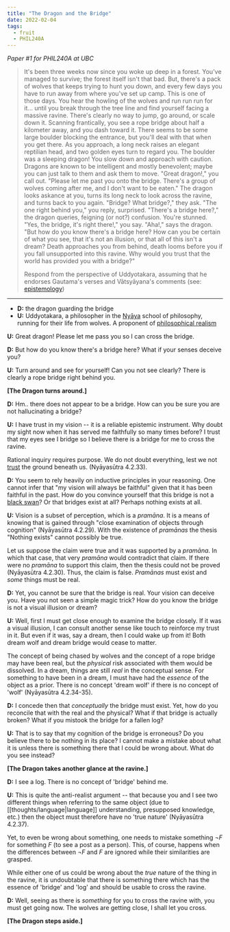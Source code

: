 ```yaml
---
title: "The Dragon and the Bridge"
date: 2022-02-04
tags:
  - fruit
  - PHIL240A
---
```


_Paper #1 for PHIL240A at UBC_

> It's been three weeks now since you woke up deep in a forest. You've managed to survive; the forest itself isn't that bad. But, there's a pack of wolves that keeps trying to hunt you down, and every few days you have to run away from where you've set up camp. This is one of those days. You hear the howling of the wolves and run run run for it... until you break through the tree line and find yourself facing a massive ravine. There's clearly no way to jump, go around, or scale down it. Scanning frantically, you see a rope bridge about half a kilometer away, and you dash toward it. There seems to be some large boulder blocking the entrance, but you'll deal with that when you get there. As you approach, a long neck raises an elegant reptilian head, and two golden eyes turn to regard you. The boulder was a sleeping dragon! You slow down and approach with caution. Dragons are known to be intelligent and mostly benevolent; maybe you can just talk to them and ask them to move. "Great dragon!," you call out. "Please let me past you onto the bridge. There's a group of wolves coming after me, and I don't want to be eaten." The dragon looks askance at you, turns its long neck to look across the ravine, and turns back to you again. "Bridge? What bridge?," they ask. "The one right behind you," you reply, surprised. "There's a bridge here?," the dragon queries, feigning (or not?) confusion. You're stunned. "Yes, the bridge, it's right there!," you say. "Aha!," says the dragon. "But how do you know there's a bridge here? How can you be certain of what you see, that it's not an illusion, or that all of this isn't a dream? Death approaches you from behind, death looms before you if you fall unsupported into this ravine. Why would you trust that the world has provided you with a bridge?"
>
> Respond from the perspective of Uddyotakara, assuming that he endorses Gautama's verses and Vātsyāyana's comments (see: [epistemology](thoughts/epistemology.md))

---

- **D:** the dragon guarding the bridge
- **U:** Uddyotakara, a philosopher in the [Nyāya](thoughts/Nyāya.md) school of philosophy, running for their life from wolves. A proponent of [philosophical realism](thoughts/philosophical%20realism.md)

**U:** Great dragon! Please let me pass you so I can cross the bridge.

**D:** But how do you know there's a bridge here? What if your senses deceive you?

**U:** Turn around and see for yourself! Can you not see clearly? There is clearly a rope bridge right behind you.

**[The Dragon turns around.]**

**D:** Hm.. there does not appear to be a bridge. How can you be sure you are not hallucinating a bridge?

**U:** I have trust in my vision -- it is a reliable epistemic instrument. Why doubt my sight now when it has served me faithfully so many times before? I trust that my eyes see I bridge so I believe there is a bridge for me to cross the ravine.

Rational inquiry requires purpose. We do not doubt everything, lest we not [trust](thoughts/trust.md) the ground beneath us. (Nyāyasūtra 4.2.33).

**D:** You seem to rely heavily on inductive principles in your reasoning. One cannot infer that "my vision will always be faithful" given that it has been faithful in the past. How do you convince yourself that this bridge is not a [black swan](https://en.wikipedia.org/wiki/Black_swan_theory)? Or that bridges exist at all? Perhaps nothing exists at all.

**U:** Vision is a subset of perception, which is a _pramāna_. It is a means of knowing that is gained through "close examination of objects through cognition" (Nyāyasūtra 4.2.29). With the existence of _pramānas_ the thesis "Nothing exists" cannot possibly be true.

Let us suppose the claim were true and it was supported by a _pramāna_. In which that case, that very _pramāna_ would contradict that claim. If there were no _pramāna_ to support this claim, then the thesis could not be proved (Nyāyasūtra 4.2.30). Thus, the claim is false. _Pramānas_ must exist and _some_ things must be real.

**D:** Yet, you cannot be sure that the bridge is real. Your vision can deceive you. Have you not seen a simple magic trick? How do you know the bridge is not a visual illusion or dream?

**U:** Well, first I must get close enough to examine the bridge closely. If it was a visual illusion, I can consult another sense like touch to reinforce my trust in it. But even if it was, say a dream, then I could wake up from it! Both dream wolf and dream bridge would cease to matter.

The concept of being chased by wolves and the concept of a rope bridge may have been real, but the _physical_ risk associated with them would be dissolved. In a dream, things are still _real_ in the conceptual sense. For something to have been in a dream, I must have had the _essence_ of the object as a prior. There is no concept 'dream wolf' if there is no concept of 'wolf' (Nyāyasūtra 4.2.34-35).

**D:** I concede then that _conceptually_ the bridge must exist. Yet, how do you reconcile that with the real and the physical? What if that bridge is actually broken? What if you mistook the bridge for a fallen log?

**U:** That is to say that my cognition of the bridge is erroneous? Do you believe there to be nothing in its place? I cannot make a mistake about what it is unless there is something there that I could be wrong about. What do you see instead?

**[The Dragon takes another glance at the ravine.]**

**D:** I see a log. There is no concept of 'bridge' behind me.

**U:** This is quite the anti-realist argument -- that because you and I see two different things when referring to the same object (due to [[thoughts/language|language]] understanding, presupposed knowledge, etc.) then the object must therefore have no 'true nature' (Nyāyasūtra 4.2.37).

Yet, to even be wrong about something, one needs to mistake something $\lnot F$ for something $F$ (to see a post as a person). This, of course, happens when the differences between $\lnot F$ and $F$ are ignored while their similarities are grasped.

While either one of us could be wrong about the _true_ nature of the thing in the ravine, it is undoubtable that there is something there which has the essence of 'bridge' and 'log' and should be usable to cross the ravine.

**D:** Well, seeing as there is _something_ for you to cross the ravine with, you must get going now. The wolves are getting close, I shall let you cross.

**[The Dragon steps aside.]**
